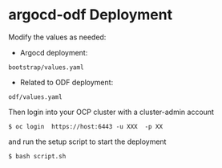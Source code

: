 # argocd-odf Deployment

Modify the values as needed:

- Argocd deployment: 

```
bootstrap/values.yaml
```
- Related to ODF deployment: 

```
odf/values.yaml
```

Then login into your OCP cluster with a cluster-admin account 

```
$ oc login  https://host:6443 -u XXX  -p XX
```

and run the setup script to start the deployment 

```
$ bash script.sh
```
